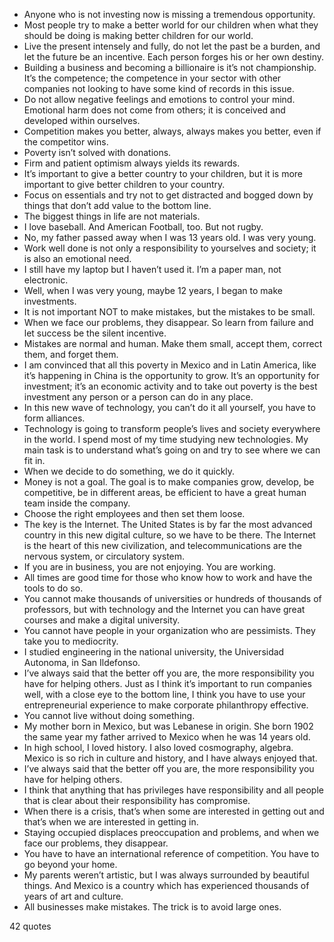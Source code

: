  - Anyone who is not investing now is missing a tremendous opportunity.
 - Most people try to make a better world for our children when what they should be doing is making better children for our world.
 - Live the present intensely and fully, do not let the past be a burden, and let the future be an incentive. Each person forges his or her own destiny.
 - Building a business and becoming a billionaire is it’s not championship. It’s the competence; the competence in your sector with other companies not looking to have some kind of records in this issue.
 - Do not allow negative feelings and emotions to control your mind. Emotional harm does not come from others; it is conceived and developed within ourselves.
 - Competition makes you better, always, always makes you better, even if the competitor wins.
 - Poverty isn’t solved with donations.
 - Firm and patient optimism always yields its rewards.
 - It’s important to give a better country to your children, but it is more important to give better children to your country.
 - Focus on essentials and try not to get distracted and bogged down by things that don’t add value to the bottom line.
 - The biggest things in life are not materials.
 - I love baseball. And American Football, too. But not rugby.
 - No, my father passed away when I was 13 years old. I was very young.
 - Work well done is not only a responsibility to yourselves and society; it is also an emotional need.
 - I still have my laptop but I haven’t used it. I’m a paper man, not electronic.
 - Well, when I was very young, maybe 12 years, I began to make investments.
 - It is not important NOT to make mistakes, but the mistakes to be small.
 - When we face our problems, they disappear. So learn from failure and let success be the silent incentive.
 - Mistakes are normal and human. Make them small, accept them, correct them, and forget them.
 - I am convinced that all this poverty in Mexico and in Latin America, like it’s happening in China is the opportunity to grow. It’s an opportunity for investment; it’s an economic activity and to take out poverty is the best investment any person or a person can do in any place.
 - In this new wave of technology, you can’t do it all yourself, you have to form alliances.
 - Technology is going to transform people’s lives and society everywhere in the world. I spend most of my time studying new technologies. My main task is to understand what’s going on and try to see where we can fit in.
 - When we decide to do something, we do it quickly.
 - Money is not a goal. The goal is to make companies grow, develop, be competitive, be in different areas, be efficient to have a great human team inside the company.
 - Choose the right employees and then set them loose.
 - The key is the Internet. The United States is by far the most advanced country in this new digital culture, so we have to be there. The Internet is the heart of this new civilization, and telecommunications are the nervous system, or circulatory system.
 - If you are in business, you are not enjoying. You are working.
 - All times are good time for those who know how to work and have the tools to do so.
 - You cannot make thousands of universities or hundreds of thousands of professors, but with technology and the Internet you can have great courses and make a digital university.
 - You cannot have people in your organization who are pessimists. They take you to mediocrity.
 - I studied engineering in the national university, the Universidad Autonoma, in San Ildefonso.
 - I’ve always said that the better off you are, the more responsibility you have for helping others. Just as I think it’s important to run companies well, with a close eye to the bottom line, I think you have to use your entrepreneurial experience to make corporate philanthropy effective.
 - You cannot live without doing something.
 - My mother born in Mexico, but was Lebanese in origin. She born 1902 the same year my father arrived to Mexico when he was 14 years old.
 - In high school, I loved history. I also loved cosmography, algebra. Mexico is so rich in culture and history, and I have always enjoyed that.
 - I’ve always said that the better off you are, the more responsibility you have for helping others.
 - I think that anything that has privileges have responsibility and all people that is clear about their responsibility has compromise.
 - When there is a crisis, that’s when some are interested in getting out and that’s when we are interested in getting in.
 - Staying occupied displaces preoccupation and problems, and when we face our problems, they disappear.
 - You have to have an international reference of competition. You have to go beyond your home.
 - My parents weren’t artistic, but I was always surrounded by beautiful things. And Mexico is a country which has experienced thousands of years of art and culture.
 - All businesses make mistakes. The trick is to avoid large ones.

42 quotes